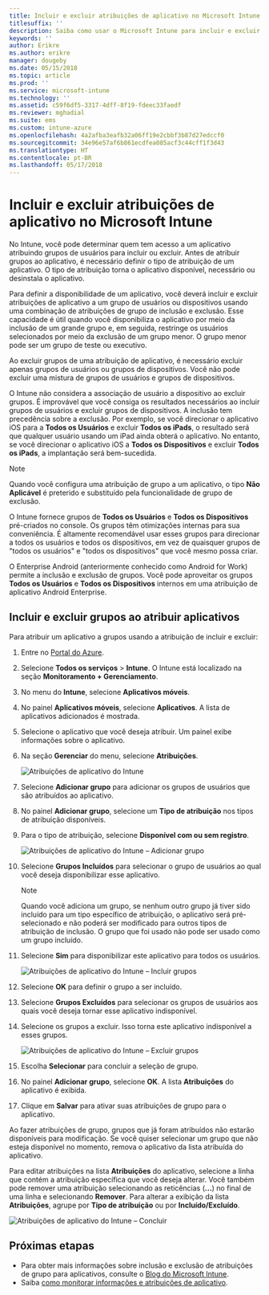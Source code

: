 ```yaml
---
title: Incluir e excluir atribuições de aplicativo no Microsoft Intune
titlesuffix: ''
description: Saiba como usar o Microsoft Intune para incluir e excluir atribuições de aplicativo.
keywords: ''
author: Erikre
ms.author: erikre
manager: dougeby
ms.date: 05/15/2018
ms.topic: article
ms.prod: ''
ms.service: microsoft-intune
ms.technology: ''
ms.assetid: c59f6df5-3317-4dff-8f19-fdeec33faedf
ms.reviewer: mghadial
ms.suite: ems
ms.custom: intune-azure
ms.openlocfilehash: 4a2afba3eafb32a06ff19e2cbbf3b87d27edccf0
ms.sourcegitcommit: 34e96e57af6b861ecdfea085acf3c44cff1f3d43
ms.translationtype: HT
ms.contentlocale: pt-BR
ms.lasthandoff: 05/17/2018
---
```

# <a name="include-and-exclude-app-assignments-in-microsoft-intune"></a>Incluir e excluir atribuições de aplicativo no Microsoft Intune

No Intune, você pode determinar quem tem acesso a um aplicativo atribuindo grupos de usuários para incluir ou excluir. Antes de atribuir grupos ao aplicativo, é necessário definir o tipo de atribuição de um aplicativo. O tipo de atribuição torna o aplicativo disponível, necessário ou desinstala o aplicativo. 

Para definir a disponibilidade de um aplicativo, você deverá incluir e excluir atribuições de aplicativo a um grupo de usuários ou dispositivos usando uma combinação de atribuições de grupo de inclusão e exclusão. Esse capacidade é útil quando você disponibiliza o aplicativo por meio da inclusão de um grande grupo e, em seguida, restringe os usuários selecionados por meio da exclusão de um grupo menor. O grupo menor pode ser um grupo de teste ou executivo. 

Ao excluir grupos de uma atribuição de aplicativo, é necessário excluir apenas grupos de usuários ou grupos de dispositivos. Você não pode excluir uma mistura de grupos de usuários e grupos de dispositivos. 

O Intune não considera a associação de usuário a dispositivo ao excluir grupos. É improvável que você consiga os resultados necessários ao incluir grupos de usuários e excluir grupos de dispositivos. A inclusão tem precedência sobre a exclusão. Por exemplo, se você direcionar o aplicativo iOS para a **Todos os Usuários** e excluir **Todos os iPads**, o resultado será que qualquer usuário usando um iPad ainda obterá o aplicativo. No entanto, se você direcionar o aplicativo iOS a **Todos os Dispositivos** e excluir **Todos os iPads**, a implantação será bem-sucedida.  

> [!NOTE]
> Quando você configura uma atribuição de grupo a um aplicativo, o tipo **Não Aplicável** é preterido e substituído pela funcionalidade de grupo de exclusão. 
>
> O Intune fornece grupos de **Todos os Usuários** e **Todos os Dispositivos** pré-criados no console. Os grupos têm otimizações internas para sua conveniência. É altamente recomendável usar esses grupos para direcionar a todos os usuários e todos os dispositivos, em vez de quaisquer grupos de "todos os usuários" e "todos os dispositivos" que você mesmo possa criar.  
>
> O Enterprise Android (anteriormente conhecido como Android for Work) permite a inclusão e exclusão de grupos. Você pode aproveitar os grupos **Todos os Usuários** e **Todos os Dispositivos** internos em uma atribuição de aplicativo Android Enterprise. 


## <a name="include-and-exclude-groups-when-assigning-apps"></a>Incluir e excluir grupos ao atribuir aplicativos 
Para atribuir um aplicativo a grupos usando a atribuição de incluir e excluir:
1. Entre no [Portal do Azure](https://portal.azure.com).
2. Selecione **Todos os serviços** > **Intune**. O Intune está localizado na seção **Monitoramento + Gerenciamento**.
3. No menu do **Intune**, selecione **Aplicativos móveis**.
4. No painel **Aplicativos móveis**, selecione **Aplicativos**. A lista de aplicativos adicionados é mostrada.
5. Selecione o aplicativo que você deseja atribuir. Um painel exibe informações sobre o aplicativo. 
6. Na seção **Gerenciar** do menu, selecione **Atribuições**. 

    ![Atribuições de aplicativo do Intune](./media/apps-inc-exl-01.png)
7. Selecione **Adicionar grupo** para adicionar os grupos de usuários que são atribuídos ao aplicativo. 
8. No painel **Adicionar grupo**, selecione um **Tipo de atribuição** nos tipos de atribuição disponíveis.
9. Para o tipo de atribuição, selecione **Disponível com ou sem registro**.

    ![Atribuições de aplicativo do Intune – Adicionar grupo](./media/apps-inc-exl-02.png)
10. Selecione **Grupos Incluídos** para selecionar o grupo de usuários ao qual você deseja disponibilizar esse aplicativo.

    > [!NOTE]
    > Quando você adiciona um grupo, se nenhum outro grupo já tiver sido incluído para um tipo específico de atribuição, o aplicativo será pré-selecionado e não poderá ser modificado para outros tipos de atribuição de inclusão. O grupo que foi usado não pode ser usado como um grupo incluído.

11. Selecione **Sim** para disponibilizar este aplicativo para todos os usuários.

    ![Atribuições de aplicativo do Intune – Incluir grupos](./media/apps-inc-exl-03.png)
12. Selecione **OK** para definir o grupo a ser incluído.
13. Selecione **Grupos Excluídos** para selecionar os grupos de usuários aos quais você deseja tornar esse aplicativo indisponível. 
14. Selecione os grupos a excluir. Isso torna este aplicativo indisponível a esses grupos.

    ![Atribuições de aplicativo do Intune – Excluir grupos](./media/apps-inc-exl-04.png)
15. Escolha **Selecionar** para concluir a seleção de grupo.
16. No painel **Adicionar grupo**, selecione **OK**. A lista **Atribuições** do aplicativo é exibida.
17. Clique em **Salvar** para ativar suas atribuições de grupo para o aplicativo.

Ao fazer atribuições de grupo, grupos que já foram atribuídos não estarão disponíveis para modificação. Se você quiser selecionar um grupo que não esteja disponível no momento, remova o aplicativo da lista atribuída do aplicativo. 

Para editar atribuições na lista **Atribuições** do aplicativo, selecione a linha que contém a atribuição específica que você deseja alterar. Você também pode remover uma atribuição selecionando as reticências (**…**) no final de uma linha e selecionando **Remover**. Para alterar a exibição da lista **Atribuições**, agrupe por **Tipo de atribuição** ou por **Incluído/Excluído**.

![Atribuições de aplicativo do Intune – Concluir](./media/apps-inc-exl-05.png)

## <a name="next-steps"></a>Próximas etapas

- Para obter mais informações sobre inclusão e exclusão de atribuições de grupo para aplicativos, consulte o [Blog do Microsoft Intune](https://aka.ms/new_app_assignment_process).
- Saiba [como monitorar informações e atribuições de aplicativo](apps-monitor.md).
